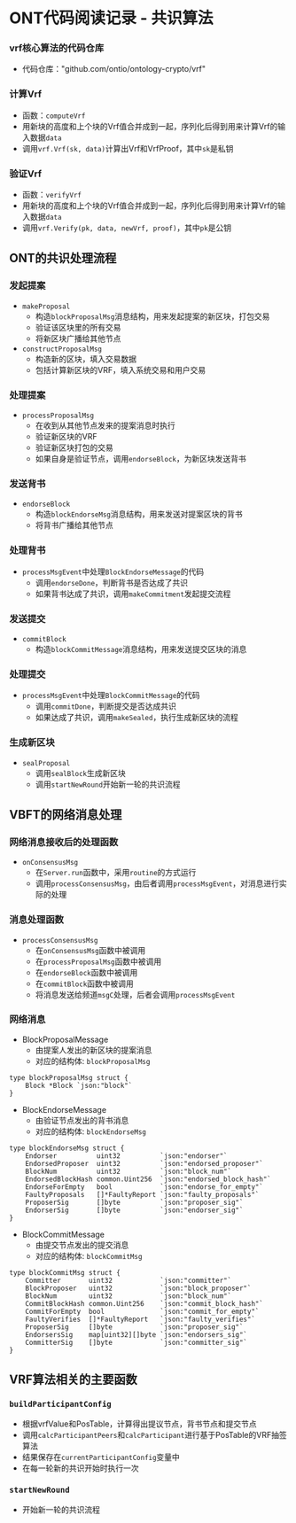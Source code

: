 # ONT代码阅读记录 - 共识算法

### vrf核心算法的代码仓库
* 代码仓库："github.com/ontio/ontology-crypto/vrf"
### 计算Vrf
* 函数：`computeVrf`
* 用新块的高度和上个块的Vrf值合并成到一起，序列化后得到用来计算Vrf的输入数据`data`
* 调用`vrf.Vrf(sk, data)`计算出Vrf和VrfProof，其中`sk`是私钥  
### 验证Vrf
* 函数：`verifyVrf`
* 用新块的高度和上个块的Vrf值合并成到一起，序列化后得到用来计算Vrf的输入数据`data`
* 调用`vrf.Verify(pk, data, newVrf, proof)`，其中`pk`是公钥

## ONT的共识处理流程
### 发起提案
* `makeProposal`
  * 构造`blockProposalMsg`消息结构，用来发起提案的新区块，打包交易
  * 验证该区块里的所有交易
  * 将新区块广播给其他节点
* `constructProposalMsg`
  * 构造新的区块，填入交易数据
  * 包括计算新区块的VRF，填入系统交易和用户交易

### 处理提案
* `processProposalMsg`
  * 在收到从其他节点发来的提案消息时执行
  * 验证新区块的VRF
  * 验证新区块打包的交易
  * 如果自身是验证节点，调用`endorseBlock`，为新区块发送背书

### 发送背书
* `endorseBlock`
  * 构造`blockEndorseMsg`消息结构，用来发送对提案区块的背书
  * 将背书广播给其他节点

### 处理背书
* `processMsgEvent`中处理`BlockEndorseMessage`的代码
  * 调用`endorseDone`，判断背书是否达成了共识
  * 如果背书达成了共识，调用`makeCommitment`发起提交流程

### 发送提交
* `commitBlock`
  * 构造`blockCommitMessage`消息结构，用来发送提交区块的消息

### 处理提交
* `processMsgEvent`中处理`BlockCommitMessage`的代码
  * 调用`commitDone`，判断提交是否达成共识
  * 如果达成了共识，调用`makeSealed`，执行生成新区块的流程

### 生成新区块  
* `sealProposal`
  * 调用`sealBlock`生成新区块
  * 调用`startNewRound`开始新一轮的共识流程

## VBFT的网络消息处理
### 网络消息接收后的处理函数
* `onConsensusMsg`
  * 在`Server.run`函数中，采用`routine`的方式运行
  * 调用`processConsensusMsg`，由后者调用`processMsgEvent`，对消息进行实际的处理

### 消息处理函数
* `processConsensusMsg`
  * 在`onConsensusMsg`函数中被调用
  * 在`processProposalMsg`函数中被调用
  * 在`endorseBlock`函数中被调用
  * 在`commitBlock`函数中被调用
  * 将消息发送给频道`msgC`处理，后者会调用`processMsgEvent`

### 网络消息
* BlockProposalMessage
  * 由提案人发出的新区块的提案消息
  * 对应的结构体: `blockProposalMsg`
```
type blockProposalMsg struct {
    Block *Block `json:"block"`
}
```
* BlockEndorseMessage
  * 由验证节点发出的背书消息
  * 对应的结构体: `blockEndorseMsg`
```
type blockEndorseMsg struct {
    Endorser          uint32          `json:"endorser"`
    EndorsedProposer  uint32          `json:"endorsed_proposer"`
    BlockNum          uint32          `json:"block_num"`
    EndorsedBlockHash common.Uint256  `json:"endorsed_block_hash"`
    EndorseForEmpty   bool            `json:"endorse_for_empty"`
    FaultyProposals   []*FaultyReport `json:"faulty_proposals"`
    ProposerSig       []byte          `json:"proposer_sig"`
    EndorserSig       []byte          `json:"endorser_sig"`
}
```
* BlockCommitMessage
  * 由提交节点发出的提交消息
  * 对应的结构体: `blockCommitMsg`
```
type blockCommitMsg struct {
    Committer       uint32            `json:"committer"`
    BlockProposer   uint32            `json:"block_proposer"`
    BlockNum        uint32            `json:"block_num"`
    CommitBlockHash common.Uint256    `json:"commit_block_hash"`
    CommitForEmpty  bool              `json:"commit_for_empty"`
    FaultyVerifies  []*FaultyReport   `json:"faulty_verifies"`
    ProposerSig     []byte            `json:"proposer_sig"`
    EndorsersSig    map[uint32][]byte `json:"endorsers_sig"`
    CommitterSig    []byte            `json:"committer_sig"`
}
```

## VRF算法相关的主要函数
### `buildParticipantConfig`
* 根据vrfValue和PosTable，计算得出提议节点，背书节点和提交节点
* 调用`calcParticipantPeers`和`calcParticipant`进行基于PosTable的VRF抽签算法
* 结果保存在`currentParticipantConfig`变量中
* 在每一轮新的共识开始时执行一次
### `startNewRound`
* 开始新一轮的共识流程